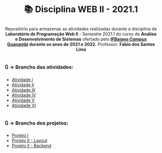 <h1 align="center">
  <!--<img src="">-->
  <p>📚 Disciplina WEB II - 2021.1</p>
</h1>

<p align="center">
  Repositório para armazenas as atividades realizadas durante a disciplina de <b>Laboratório de Programação Web II</b> - Semestre 2021.1 
  do curso de <b>Análise e Desenvolvimento de Sistemas</b> ofertado pelo <a href="https://www.ifbaiano.edu.br/unidades/guanambi/">
  <b>IFBaiano <i>Campus</i> Guanambi</a> durante os anos de 2021 e 2022.</b> Professor: <b>Fabio dos Santos Lima</b>
</p>
  
#

### 🔃 →  Branchs das atividades:
<ul>
  <li><a href="#">Atividade I</a></li>
  <li><a href="https://github.com/gabrielrbl/web2-2021.1/tree/AtividadeII">Atividade II</a></li>
  <li><a href="https://github.com/gabrielrbl/web2-2021.1/tree/AtividadeIII">Atividade III</a></li>
  <li><a href="https://github.com/gabrielrbl/web2-2021.1/tree/AtividadeIV">Atividade IV</a></li>
  <li><a href="https://github.com/gabrielrbl/web2-2021.1/tree/AtividadeV">Atividade V</a></li>
  <li><a href="https://github.com/gabrielrbl/web2-2021.1/tree/AtividadeVI">Atividade VI</a></li>
</ul>

#

### 🔃 →  Branchs dos projetos:
<ul>
  <li><a href="https://github.com/gabrielrbl/web2-2021.1/tree/Projeto1-1Unidade">Projeto I</a></li>
  <li><a href="https://github.com/gabrielrbl/web2-2021.1/tree/ProjetoII-layout">Projeto II - Layout</a></li>
  <li><a href="https://github.com/gabrielrbl/web2-2021.1/tree/projetoII-backend">Projeto II - Backend</a></li>
</ul>

#
